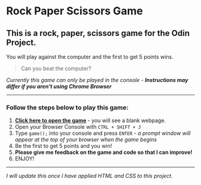 # Rock Paper Scissors Game

## This is a rock, paper, scissors game for the Odin Project.

You will play against the computer and the first to get 5 points wins.

> Can you beat the computer?

_Currently this game can only be played in the console - **Instructions may differ if you aren't using Chrome Browser**_

---

### Follow the steps below to play this game:

1. [**Click here to open the game**](https://zzirbel.github.io/odin-rock-paper-scissors/) - you will see a blank webpage.
2. Open your Browser Console with `CTRL + SHIFT + J`
3. Type `game();` into your console and press `ENTER` - _a prompt window will appear at the top of your browser when the game begins_
4. Be the first to get 5 points and you win!
5. **Please give me feedback on the game and code so that I can improve!**
6. ENJOY!

---

_I will update this once I have applied HTML and CSS to this project._
